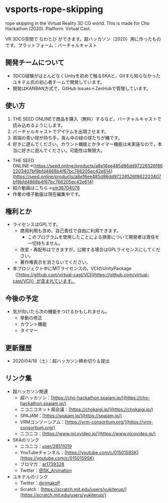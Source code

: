 # vsports-rope-skipping

rope skipping in the Virtual Reality 3D CG world. This is made for Cho Hackathon (2020). Platform: Virtual Cast.

VR 3DCG空間で なわとび ができます。超ハッカソン（2020）用に作ったものです。プラットフォーム：バーチャルキャスト

## 開発チームについて

- 3DCG経験がほとんどなくUnityを初めて触るSKAと，Gitすら知らなかったユキテル氏の初心者チームで開発しています。
- 開発はKANBAN方式で，GitHub Issues＋ZenHubで管理しています。

## 使い方

1. THE SEED ONLINEで商品を購入（無料）するなど，バーチャルキャストで読み込めるようにします。
1. バーチャルキャストでアイテムを出現させます。
1. 両端の青い球が持ち手，真ん中の緑の球たちが縄です。
1. 好きに遊んでください。カウント機能とかタイマー機能は未実装なので，本当に好きに遊んでください。可能性は無限大。

- THE SEED ONLINE→[https://seed.online/products/a8e16ee485d86dd97226526f862203407bf9bfd4868b4f67bc766205ec42e614](https://seed.online/products/a8e16ee485d86dd97226526f862203407bf9bfd4868b4f67bc766205ec42e614)
- 紹介動画はこちら→[sm36704078](https://www.nicovideo.jp/watch/sm36704078)
- 作業の様子動画は現在編集中です。

## 権利とか

- ライセンスはGPLです。
	- 商用利用も含め，自己責任で自由に利用できます。
		- このプログラムを使用したことによる損害について開発者は責任を一切持ちません。
	- 改変・再配布はできますが，公開する場合はGPLライセンスにしてください。
	- 著作権表示を消さないでください。
- 本プロジェクト中にMITライセンスの，VCIのUnityPackage（[https://github.com/virtual-cast/VCI](https://github.com/virtual-cast/VCI)）が含まれています。

## 今後の予定

- 気が向いたら次の機能をつけるかもしれません。
	- 挙動の修正
	- カウント機能
	- タイマー

## 更新履歴

- 2020/04/18（土）：超ハッカソン締め切り＆提出

## リンク集

- 超ハッカソン関連
	- 超ハッカソン：[https://cho-hackathon.spajam.jp/](https://cho-hackathon.spajam.jp/)
	- ニコニコネット超会議：[https://chokaigi.jp/](https://chokaigi.jp/)
	- SPAJAM：[https://spajam.jp/](https://spajam.jp/)
	- VRMコンソーシアム：[https://vrm-consortium.org/](https://vrm-consortium.org/)
	- ニコニコ：[https://www.nicovideo.jp/](https://www.nicovideo.jp/)
- SKAのリンク
	- ニコニコ：[user/28511019](https://www.nicovideo.jp/user/28511019)
	- YouTubeチャンネル：[https://youtube.com/c/0150159SK](https://youtube.com/c/0150159SK)
	- ブロマガ：[ar1739328](https://ch.nicovideo.jp/skas-web/blomaga/ar1739328)
	- Twitter：[@SK_Animation](https://twitter.com/SK_Animation)
- ユキテルのリンク
	- Twitter：[@rimakoP](https://twitter.com/rimakoP)
	- Scratch：[https://scratch.mit.edu/users/yukiterup/](https://scratch.mit.edu/users/yukiterup/)
